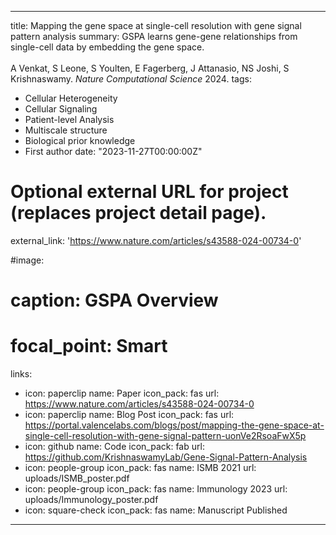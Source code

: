 
---
title: Mapping the gene space at single-cell resolution with gene signal pattern analysis
summary: GSPA learns gene-gene relationships from single-cell data by embedding the gene space.<br /><br />A Venkat, S Leone, S Youlten, E Fagerberg, J Attanasio, NS Joshi, S Krishnaswamy. *Nature Computational Science* 2024.
tags:
  - Cellular Heterogeneity
  - Cellular Signaling
  - Patient-level Analysis
  - Multiscale structure
  - Biological prior knowledge
  - First author
date: "2023-11-27T00:00:00Z"

# Optional external URL for project (replaces project detail page).
external_link: 'https://www.nature.com/articles/s43588-024-00734-0'

#image:
#  caption: GSPA Overview
#  focal_point: Smart
links:
  - icon: paperclip
    name: Paper
    icon_pack: fas
    url: https://www.nature.com/articles/s43588-024-00734-0
  - icon: paperclip
    name: Blog Post
    icon_pack: fas
    url: https://portal.valencelabs.com/blogs/post/mapping-the-gene-space-at-single-cell-resolution-with-gene-signal-pattern-uonVe2RsoaFwX5p
  - icon: github
    name: Code
    icon_pack: fab
    url: https://github.com/KrishnaswamyLab/Gene-Signal-Pattern-Analysis
  - icon: people-group
    icon_pack: fas
    name: ISMB 2021
    url: uploads/ISMB_poster.pdf
  - icon: people-group
    icon_pack: fas
    name: Immunology 2023
    url: uploads/Immunology_poster.pdf
  - icon: square-check
    icon_pack: fas
    name: Manuscript Published
---

